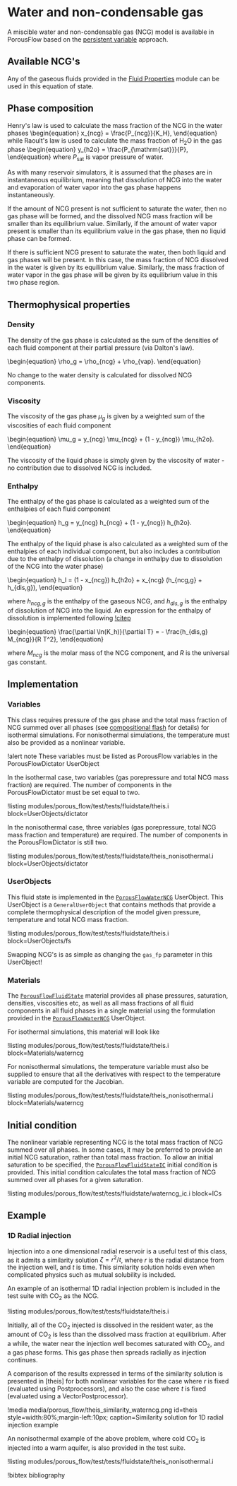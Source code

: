 # Water and non-condensable gas

A miscible water and non-condensable gas (NCG) model is available in PorousFlow based on the [persistent variable](/persistent_variables.md) approach.

## Available NCG's

Any of the gaseous fluids provided in the [Fluid Properties](/fluid_properties/index.md) module
can be used in this equation of state.

## Phase composition

Henry's law is used to calculate the mass fraction of the NCG in the water phases
\begin{equation}
x_{ncg} = \frac{P_{ncg}}{K_H},
\end{equation}
while Raoult's law is used to calculate the mass fraction of H$_2$O in the gas phase
\begin{equation}
y_{h2o} = \frac{P_{\mathrm{sat}}}{P},
\end{equation}
where $P_{\mathrm{sat}}$ is vapor pressure of water.

As with many reservoir simulators, it is assumed that the phases are in instantaneous
equilibrium, meaning that dissolution of NCG into the water and evaporation of water
vapor into the gas phase happens instantaneously.

If the amount of NCG present is not sufficient to saturate the water, then no gas
phase will be formed, and the dissolved NCG mass fraction will be smaller than its
equilibrium value. Similarly, if the amount of water vapor present is smaller than its
equilibrium value in the gas phase, then no liquid phase can be formed.

If there is sufficient NCG present to saturate the water, then both liquid and gas
phases will be present. In this case, the mass fraction of NCG dissolved in the water
is given by its equilibrium value. Similarly, the mass fraction of water vapor in the
gas phase will be given by its equilibrium value in this two phase region.

## Thermophysical properties

### Density

The density of the gas phase is calculated as the sum of the densities of each fluid
component at their partial pressure (via Dalton's law).

\begin{equation}
\rho_g = \rho_{ncg} + \rho_{vap}.
\end{equation}

No change to the water density is
calculated for dissolved NCG components.

### Viscosity

The viscosity of the gas phase $\mu_g$ is given by a weighted sum of the viscosities of each
fluid component

\begin{equation}
\mu_g = y_{ncg} \mu_{ncg} + (1 - y_{ncg}) \mu_{h2o}.
\end{equation}

The viscosity of the liquid phase is simply given by the viscosity of water - no contribution
due to dissolved NCG is included.

### Enthalpy

The enthalpy of the gas phase is calculated as a weighted sum of the enthalpies of each
fluid component

\begin{equation}
h_g = y_{ncg} h_{ncg} + (1 - y_{ncg}) h_{h2o}.
\end{equation}

The enthalpy of the liquid phase is also calculated as a weighted sum of the enthalpies
of each individual component, but also includes a contribution due to the enthalpy of
dissolution (a change in enthalpy due to dissolution of the NCG into the water phase)

\begin{equation}
h_l = (1 - x_{ncg}) h_{h2o} + x_{ncg} (h_{ncg,g} + h_{dis,g}),
\end{equation}

where $h_{ncg,g}$ is the enthalpy of the gaseous NCG, and $h_{dis,g}$ is the enthalpy of
dissolution of NCG into the liquid. An expression for the enthalpy of dissolution is
implemented following [!citep](himmelblau1959)

\begin{equation}
\frac{\partial \ln(K_h)}{\partial T} = - \frac{h_{dis,g} M_{ncg}}{R T^2},
\end{equation}

where $M_{ncg}$ is the molar mass of the NCG component, and $R$ is the universal
gas constant.

## Implementation

### Variables

This class requires pressure of the gas phase and the total mass fraction of NCG summed over all
phases (see [compositional flash](/compositional_flash.md) for details) for isothermal simulations.
For nonisothermal simulations, the temperature must also be provided as a nonlinear variable.

!alert note
These variables must be listed as PorousFlow variables in the PorousFlowDictator UserObject

In the isothermal case, two variables (gas porepressure and total NCG mass fraction) are required. The number of components in the PorousFlowDictator must be set equal to two.

!listing modules/porous_flow/test/tests/fluidstate/theis.i block=UserObjects/dictator

In the nonisothermal case, three variables (gas porepressure, total NCG mass fraction and temperature) are required. The number of components in the PorousFlowDictator is still two.

!listing modules/porous_flow/test/tests/fluidstate/theis_nonisothermal.i block=UserObjects/dictator

### UserObjects

This fluid state is implemented in the [`PorousFlowWaterNCG`](/PorousFlowWaterNCG.md)
UserObject. This UserObject is a `GeneralUserObject` that contains methods that provide a
complete thermophysical description of the model given pressure, temperature and total NCG
mass fraction.

!listing modules/porous_flow/test/tests/fluidstate/theis.i block=UserObjects/fs

Swapping NCG's is as simple as changing the `gas_fp` parameter in this UserObject!

### Materials

The [`PorousFlowFluidState`](/PorousFlowFluidState.md) material provides all phase pressures, saturation, densities, viscosities etc, as well as all mass fractions of all fluid components in all fluid phases in a single material using the formulation provided in the [`PorousFlowWaterNCG`](/PorousFlowWaterNCG.md) UserObject.

For isothermal simulations, this material will look like

!listing modules/porous_flow/test/tests/fluidstate/theis.i block=Materials/waterncg

For nonisothermal simulations, the temperature variable must also be supplied to ensure that
all the derivatives with respect to the temperature variable are computed for the Jacobian.

!listing modules/porous_flow/test/tests/fluidstate/theis_nonisothermal.i block=Materials/waterncg

## Initial condition

The nonlinear variable representing NCG is the total mass fraction of NCG summed over
all phases. In some cases, it may be preferred to provide an initial NCG saturation, rather
than total mass fraction. To allow an initial saturation to be specified, the
[`PorousFlowFluidStateIC`](/PorousFlowFluidStateIC.md) initial
condition is provided. This initial condition calculates the total mass fraction of NCG
summed over all phases for a given saturation.

!listing modules/porous_flow/test/tests/fluidstate/waterncg_ic.i block=ICs

## Example

### 1D Radial injection

Injection into a one dimensional radial reservoir is a useful test of this class, as it
admits a similarity solution $\zeta = r^2/t$, where $r$ is the radial distance from the
injection well, and $t$ is time. This similarity solution holds even when complicated physics
such as mutual solubility is included.

An example of an isothermal 1D radial injection problem is included in the test suite with CO$_2$ as the
NCG.

!listing modules/porous_flow/test/tests/fluidstate/theis.i

Initially, all of the CO$_2$ injected is dissolved in the resident water, as the amount
of CO$_2$ is less than the dissolved mass fraction at equilibrium. After a while, the
water near the injection well becomes saturated with CO$_2$, and a gas phase forms. This
gas phase then spreads radially as injection continues.

A comparison of the results expressed in terms of the similarity solution is presented in
[theis] for both nonlinear variables for the case where $r$ is fixed (evaluated using
Postprocessors), and also the case where $t$ is fixed (evaluated using a VectorPostprocessor).

!media media/porous_flow/theis_similarity_waterncg.png
       id=theis
       style=width:80%;margin-left:10px;
       caption=Similarity solution for 1D radial injection example

An nonisothermal example of the above problem, where cold CO$_2$ is injected into a warm aquifer,
is also provided in the test suite.

!listing modules/porous_flow/test/tests/fluidstate/theis_nonisothermal.i

!bibtex bibliography
